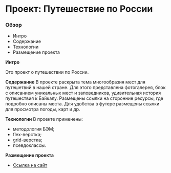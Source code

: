 # Проект: Путешествие по России

### Обзор
* Интро
* Содержание
* Технологии
* Размещение проекта

**Интро**

Это проект о путешествии по России.

**Содержание**
В проекте раскрыта тема многообразия мест для путешетвий в нашей стране. Для этого представлена фотогалерея, блок с описанием уникальных мест и заповедников, удивительная история путешествия к Байкалу.
Размещены ссылки на сторонние ресурсы, где подробно описаны места. Для удобства в футере размещены ссылки для просмотра погоды, карт и др.


**Технологии**
В проекте применены:
* методология БЭМ;
* flex-верстка;
* grid-верстка;
* псевдоклассы.

**Размещение проекта**
* [Ссылка на сайт](#)


